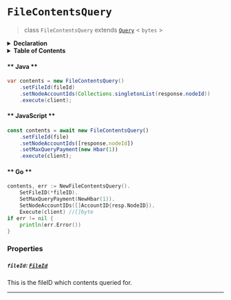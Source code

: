 # `FileContentsQuery`

> class `FileContentsQuery` extends [`Query`](reference/core/Query.md) < `bytes` >

<details>
<summary><b>Declaration</b></summary>

```typescript
class FileContentsQuery extends Query<bytes> {
    /* property */ fileId?: FileId;
}
```

</details>

<details>
<summary><b>Table of Contents</b></summary>

| Item | Java | JavaScript | Go
| - | - | - | - |
| [`fileId`](#fileid-fileid) | ✅ | ✅ | ✅

</details>

<!-- tabs:start -->

#### ** Java **

```java
var contents = new FileContentsQuery()
    .setFileId(fileId)
    .setNodeAccountIds(Collections.singletonList(response.nodeId))
    .execute(client);
```

#### ** JavaScript **

```javascript
const contents = await new FileContentsQuery()
    .setFileId(file)
    .setNodeAccountIds([response.nodeId])
    .setMaxQueryPayment(new Hbar(1))
    .execute(client);
```

#### ** Go **

```go
contents, err := NewFileContentsQuery().
    SetFileID(*fileID).
    SetMaxQueryPayment(NewHbar(1)).
    SetNodeAccountIDs([]AccountID{resp.NodeID}).
    Execute(client) //[]byte
if err != nil {
    println(err.Error())
}
```

<!-- tabs:end -->

### Properties

##### `fileId`: [`FileId`](reference/file/FileId.md)

This is the fileID which contents queried for.

---
